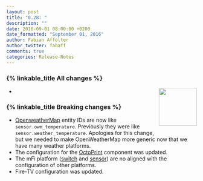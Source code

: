```yaml
---
layout: post
title: "0.28: "
description: ""
date: 2016-09-01 08:00:00 +0200
date_formatted: "September 01, 2016"
author: Fabian Affolter
author_twitter: fabaff
comments: true
categories: Release-Notes
---
```




### {% linkable_title All changes %}

<img src='/images/supported_brands/html5.png' style='clear: right; margin-left: 5px; border:none; box-shadow: none; float: right; margin-bottom: 16px;' width='100' />

- 

### {% linkable_title Breaking changes %}

- [OpenweatherMap] entity IDs are now like `sensor.owm_temperature`. Previously they were like `sensor.weather_temperature`. Apologies for this change, but we needed to make OpenWeatherMap more generic now that we have many weather platforms.
- The configuration for the [OctoPrint] component was updated.
- The mFi platform ([switch][mfi-switch] and [sensor][mfi-sensor]) are no aligned with the configuration of other platforms.
- Fire-TV configuration was updated.

[@arsaboo]: https://github.com/arsaboo
[@auchter]: https://github.com/auchter
[@balloob]: https://github.com/balloob
[@blocke]: https://github.com/blocke
[@BluGeni]: https://github.com/BluGeni
[@danielperna84]: https://github.com/danielperna84
[@DavidMStraub]: https://github.com/DavidMStraub
[@dpford]: https://github.com/dpford
[@fabaff]: https://github.com/fabaff
[@infamy]: https://github.com/infamy
[@jnewland]: https://github.com/jnewland
[@Juggels]: https://github.com/Juggels
[@kellerza]: https://github.com/kellerza
[@mcdeck]: https://github.com/mcdeck
[@meatz]: https://github.com/meatz
[@mgbowen]: https://github.com/mgbowen
[@mKerix]: https://github.com/mKerix
[@nkgilley]: https://github.com/nkgilley
[@nunofgs]: https://github.com/nunofgs
[@open-homeautomation]: https://github.com/open-homeautomation
[@pavoni]: https://github.com/pavoni
[@pvizeli]: https://github.com/pvizeli
[@robbiet480]: https://github.com/robbiet480
[@roidayan]: https://github.com/roidayan
[@roidayan]: ttps://github.com/roidayan
[@shmuelzon]: https://github.com/shmuelzon
[@Teagan42]: https://github.com/Teagan42
[@technicalpickles]: https://github.com/technicalpickles
[@tobiebooth]: https://github.com/tobiebooth
[@turbokongen]: https://github.com/turbokongen
[@w1ll1am23]: https://github.com/w1ll1am23

[OpenweatherMap]: /components/sensor.openweathermap/
[OctoPrint]: /components/octoprint/
[mfi-switch]: /components/switch.mfi/
[mfi-sensor]: /components/sensor.mfi/
[FireTV]: /components/media_player.firetv/
